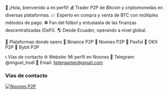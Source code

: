 👋 ¡Hola, bienvenido a mi perfil!
💰 Trader P2P de Bitcoin y criptomonedas en diversas plataformas.
📈 Experto en compra y venta de BTC con múltiples métodos de pago.
⚽ Fan del fútbol y entusiasta de las finanzas descentralizadas (DeFi).
🌎 Desde Ecuador, operando a nivel global.

🚀 Plataformas donde opero
🔹 Binance P2P
🔹 Noones P2P
🔹 Paxful
🔹 OKX P2P
🔹 Bybit P2P

📞 Vías de contacto
🌐 Website: Mi perfil en Noones
📩 Telegram: @miguel_hodl
📧 Email: liptergamer@gmail.com

### Vias de contacto
[![Noones P2P](https://img.shields.io/badge/Noones-P2P-green?style=for-the-badge&logo=bitcoin&logoColor=white)](https://noones.com/?r=Mike_chelsea)
